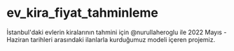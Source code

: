# ev_kira_fiyat_tahminleme
İstanbul'daki evlerin kiralarının tahmini için @nurullaheroglu ile 2022 Mayıs - Haziran tarihleri arasındaki ilanlarla kurduğumuz modeli içeren projemiz.
